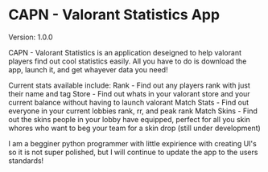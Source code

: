# CAPN - Valorant Statistics App
Version: 1.0.0

CAPN - Valorant Statistics is an application deseigned to help valorant players find out cool statistics easily. All you have to do is download the app, launch it, and get whayever data you need!

Current stats available include:
  Rank - Find out any players rank with just their name and tag
  Store - Find out whats in your valorant store and your current balance without having to launch valorant
  Match Stats - Find out everyone in your current lobbies rank, rr, and peak rank
  Match Skins - Find out the skins people in your lobby have equipped, perfect for all you skin whores who want to beg your team for a skin drop (still under development)
 
I am a begginer python programmer with little expirience with creating UI's so it is not super polished, but I will continue to update the app to the users standards!
